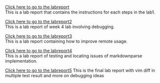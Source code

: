 [Click here to go to the labreport](Lab_Report.md)  
This is a lab report that contains the instructions for each steps in the lab1.  
  
[Click here to go to the labreport2](lab_report2.md)  
This is a lab report of week 4 lab involving debugging.  
   
[Click here to go to the labreport3](lab_report3.md)  
This is a lab report containing how to improve remote usage.  
  
[Click here to go to the labreport4](lab_report4.md)  
This is a lab report of testing and locating issues of markdownparse implementation.

[Click here to go to the labreport5](lab_report5.md)
This is the final lab report with vim diff in multiple test result and more on debugging ideas
